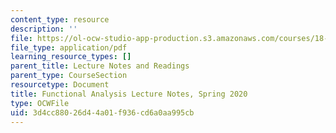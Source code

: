 ```yaml
---
content_type: resource
description: ''
file: https://ol-ocw-studio-app-production.s3.amazonaws.com/courses/18-102-introduction-to-functional-analysis-spring-2021/3d4cc88026d44a01f936cd6a0aa995cb_MIT18_102s20_lec_FA.pdf
file_type: application/pdf
learning_resource_types: []
parent_title: Lecture Notes and Readings
parent_type: CourseSection
resourcetype: Document
title: Functional Analysis Lecture Notes, Spring 2020
type: OCWFile
uid: 3d4cc880-26d4-4a01-f936-cd6a0aa995cb
---
```

